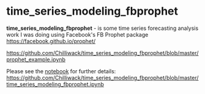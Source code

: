 # time_series_modeling_fbprophet

**time_series_modeling_fbprophet** - is some time series forecasting analysis work I was doing using Facebook's FB Prophet package https://facebook.github.io/prophet/

https://github.com/Chilliwack/time_series_modeling_fbprophet/blob/master/prophet_example.ipynb

Please see the [notebook](https://github.com/Chilliwack/time_series_modeling_fbprophet/blob/master/time_series_modeling_fbprophet.ipynb) for further details: https://github.com/Chilliwack/time_series_modeling_fbprophet/blob/master/time_series_modeling_fbprophet.ipynb
